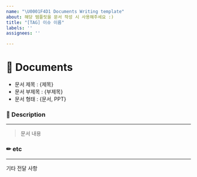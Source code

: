 ```yaml
---
name: "\U0001F4D1 Documents Writing template"
about: 해당 템플릿을 문서 작성 시 사용해주세요 :)
title: "[TAG] 이슈 이름"
labels: ''
assignees: ''

---
```


# 📑 Documents 
- 문서 제목 : {제목}
- 문서 부제목 : {부제목}
- 문서 형태 : {문서, PPT}

### 📝 Description

--- 
> 문서 내용

### ✏ etc

---
기타 전달 사항
